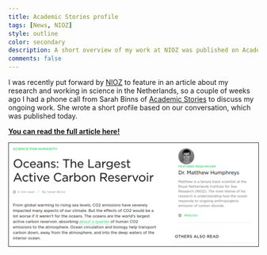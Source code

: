 ```yaml
---
title: Academic Stories profile
tags: [News, NIOZ]
style: outline
color: secondary
description: A short overview of my work at NIOZ was published on Academic Stories today.
comments: false
---
```


I was recently put forward by [NIOZ](https://www.nioz.nl/en) to feature in an article about my research and working in science in the Netherlands, so a couple of weeks ago I had a phone call from Sarah Binns of [Academic Stories](https://academicstories.com/) to discuss my ongoing work. She wrote a short profile based on our conversation, which was published today.

[**You can read the full article here!**](https://academicstories.com/story/science-for-humanity/oceans-the-largest-active-carbon-reservoir)

<a href='https://academicstories.com/story/science-for-humanity/oceans-the-largest-active-carbon-reservoir'><img src='https://raw.githubusercontent.com/mvdh7/mvdh7.github.io/master/images/blog/academicstories.png' style='border:1px solid #333' /></a>
